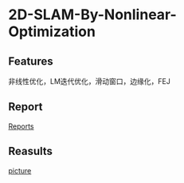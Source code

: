 # 2D-SLAM-By-Nonlinear-Optimization

## Features

非线性优化，LM迭代优化，滑动窗口，边缘化，FEJ

## Report

[Reports](./report)

## Reasults

[picture](./1.png)
